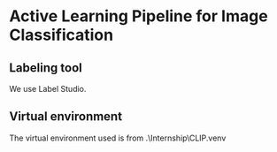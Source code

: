 # Active Learning Pipeline for Image Classification

## Labeling tool

We use Label Studio.

## Virtual environment

The virtual environment used is from .\Internship\CLIP\.venv
